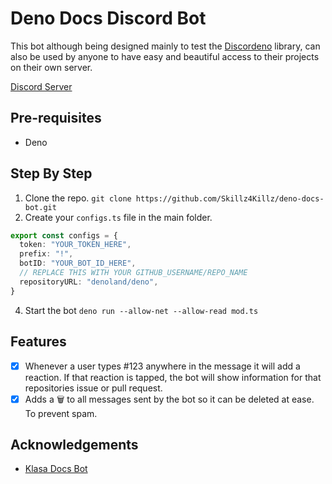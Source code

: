 # Deno Docs Discord Bot

This bot although being designed mainly to test the [Discordeno](https://discordeno.js.org/) library, can also be used by anyone to have easy and beautiful access to their projects on their own server.

[Discord Server](https://discord.gg/J4NqJ72)

## Pre-requisites

- Deno

## Step By Step

1. Clone the repo. `git clone https://github.com/Skillz4Killz/deno-docs-bot.git`
2. Create your `configs.ts` file in the main folder.

```ts
export const configs = {
  token: "YOUR_TOKEN_HERE",
  prefix: "!",
  botID: "YOUR_BOT_ID_HERE",
  // REPLACE THIS WITH YOUR GITHUB_USERNAME/REPO_NAME
  repositoryURL: "denoland/deno",
}
```

4. Start the bot `deno run --allow-net --allow-read mod.ts`

## Features

- [x] Whenever a user types #123 anywhere in the message it will add a reaction. If that reaction is tapped, the bot will show information for that repositories issue or pull request.
- [x] Adds a 🗑 to all messages sent by the bot so it can be deleted at ease. To prevent spam.

## Acknowledgements

- [Klasa Docs Bot](https://github.com/dirigeants/klasa-docs-bot)
